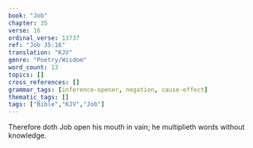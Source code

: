 ```yaml
---
book: "Job"
chapter: 35
verse: 16
ordinal_verse: 13737
ref: "Job 35:16"
translation: "KJV"
genre: "Poetry/Wisdom"
word_count: 13
topics: []
cross_references: []
grammar_tags: [inference-opener, negation, cause-effect]
thematic_tags: []
tags: ["Bible","KJV","Job"]
---
```

Therefore doth Job open his mouth in vain; he multiplieth words without knowledge.

